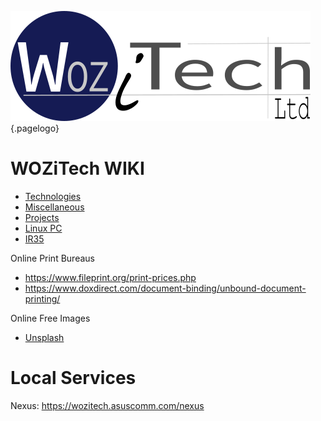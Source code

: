 ![Wiki Official](/uploads/corporate/wiki-official.png "Wiki Official"){.pagelogo}
<!-- TITLE: Home -->
<!-- SUBTITLE: WOZiTech Limited wiki -->

# WOZiTech WIKI
* [Technologies](/technologies)
* [Miscellaneous](/misc)
* [Projects](/projects)
* [Linux PC](/linuxpc)
* [IR35](/ir35)


Online Print Bureaus
* https://www.fileprint.org/print-prices.php
* https://www.doxdirect.com/document-binding/unbound-document-printing/

Online Free Images
* [Unsplash](https://unsplash.com/)

# Local Services
Nexus: https://wozitech.asuscomm.com/nexus